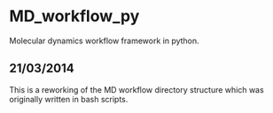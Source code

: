 # MD_workflow_py

Molecular dynamics workflow framework in python.

## 21/03/2014

This is a reworking of the MD workflow directory structure which was originally
written in bash scripts. 
